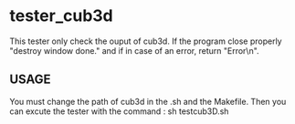 # tester_cub3d

This tester only check the ouput of cub3d.
If the program close properly "destroy window done." and if in case of an error, return "Error\n".

## USAGE

You must change the path of cub3d in the .sh and the Makefile. 
Then you can excute the tester with the command : sh testcub3D.sh
